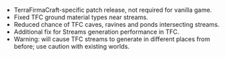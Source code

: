 - TerraFirmaCraft-specific patch release, not required for vanilla game.
- Fixed TFC ground material types near streams.
- Reduced chance of TFC caves, ravines and ponds intersecting streams.
- Additional fix for Streams generation performance in TFC.
- Warning: will cause TFC streams to generate in different places from before; use caution with existing worlds.
